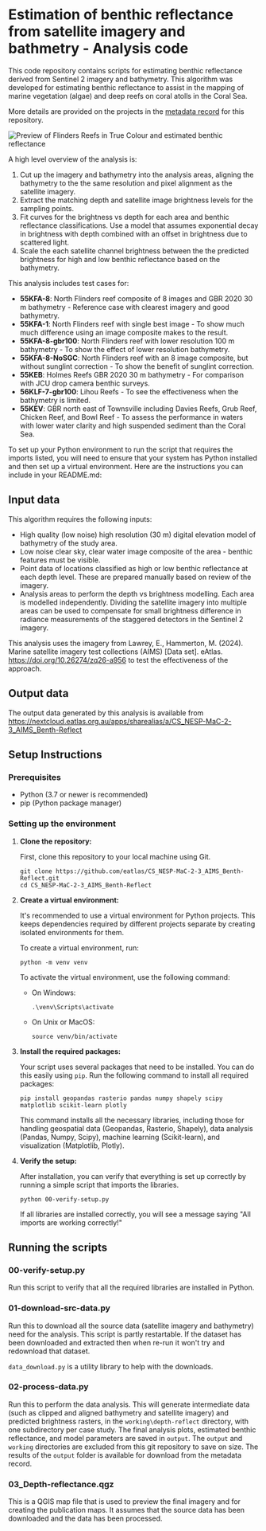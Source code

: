 # Estimation of benthic reflectance from satellite imagery and bathmetry - Analysis code

This code repository contains scripts for estimating benthic reflectance derived from Sentinel 2 imagery and bathymetry. This algorithm was developed for estimating benthic reflectance to assist in the mapping of marine vegetation (algae) and deep reefs on coral atolls in the Coral Sea. 

More details are provided on the projects in the [metadata record](https://doi.org/10.26274/s2a8-nw72) for this repository.

![Preview of Flinders Reefs in True Colour and estimated benthic reflectance](media/metadata/CS_NESP-MaC-2-3_AIMS_Benth-Reflect_Flinders-TrueColour-Benthic.jpeg)

A high level overview of the analysis is:
1. Cut up the imagery and bathymetry into the analysis areas, aligning the bathymetry to the the same resolution and pixel alignment as the satellite imagery.
2. Extract the matching depth and satellite image brightness levels for the sampling points.
3. Fit curves for the brightness vs depth for each area and benthic reflectance classifications. Use a model that assumes exponential decay in brightness with depth combined with an offset in brightness due to scattered light.
4. Scale the each satellite channel brightness between the the predicted brightness for high and low benthic reflectance based on the bathymetry.

This analysis includes test cases for: 
- **55KFA-8**: North Flinders reef composite of 8 images and GBR 2020 30 m bathymetry - Reference case with clearest imagery and good bathymetry.
- **55KFA-1**: North Flinders reef with single best image - To show much much difference using an image composite makes to the result.
- **55KFA-8-gbr100**: North Flinders reef with lower resolution 100 m bathymetry - To show the effect of lower resolution bathymetry.
- **55KFA-8-NoSGC**: North Flinders reef with an 8 image composite, but without sunglint correction - To show the benefit of sunglint correction.
- **55KEB**: Holmes Reefs GBR 2020 30 m bathymetry - For comparison with JCU drop camera benthic surveys.
- **56KLF-7-gbr100**: Lihou Reefs - To see the effectiveness when the bathymetry is limited.
- **55KEV**: GBR north east of Townsville including Davies Reefs, Grub Reef, Chicken Reef, and Bowl Reef - To assess the performance in waters with lower water clarity and high suspended sediment than the Coral Sea.

To set up your Python environment to run the script that requires the imports listed, you will need to ensure that your system has Python installed and then set up a virtual environment. Here are the instructions you can include in your README.md:

## Input data

This algorithm requires the following inputs:
- High quality (low noise) high resolution (30 m) digital elevation model of bathymetry of the study area.
- Low noise clear sky, clear water image composite of the area - benthic features must be visible.
- Point data of locations classified as high or low benthic reflectance at each depth level. These are prepared manually based on review of the imagery.
- Analysis areas to perform the depth vs brightness modelling. Each area is modelled independently. Dividing the satellite imagery into multiple areas can be used to compensate for small brightness difference in radiance measurements of the staggered detectors in the Sentinel 2 imagery.

This analysis uses the imagery from Lawrey, E., Hammerton, M. (2024). Marine satellite imagery test collections (AIMS) [Data set]. eAtlas. https://doi.org/10.26274/zq26-a956 to test the effectiveness of the approach.

## Output data
The output data generated by this analysis is available from https://nextcloud.eatlas.org.au/apps/sharealias/a/CS_NESP-MaC-2-3_AIMS_Benth-Reflect

## Setup Instructions

### Prerequisites

- Python (3.7 or newer is recommended)
- pip (Python package manager)

### Setting up the environment

1. **Clone the repository:**

   First, clone this repository to your local machine using Git.

   ```
   git clone https://github.com/eatlas/CS_NESP-MaC-2-3_AIMS_Benth-Reflect.git
   cd CS_NESP-MaC-2-3_AIMS_Benth-Reflect
   ```

2. **Create a virtual environment:**

   It's recommended to use a virtual environment for Python projects. This keeps dependencies required by different projects separate by creating isolated environments for them.

   To create a virtual environment, run:

   ```
   python -m venv venv
   ```

   To activate the virtual environment, use the following command:

   - On Windows:
     ```
     .\venv\Scripts\activate
     ```
   - On Unix or MacOS:
     ```
     source venv/bin/activate
     ```

3. **Install the required packages:**

   Your script uses several packages that need to be installed. You can do this easily using `pip`. Run the following command to install all required packages:

   ```
   pip install geopandas rasterio pandas numpy shapely scipy matplotlib scikit-learn plotly
   ```

   This command installs all the necessary libraries, including those for handling geospatial data (Geopandas, Rasterio, Shapely), data analysis (Pandas, Numpy, Scipy), machine learning (Scikit-learn), and visualization (Matplotlib, Plotly).

4. **Verify the setup:**

   After installation, you can verify that everything is set up correctly by running a simple script that imports the libraries.

   ```
   python 00-verify-setup.py
   ```

   If all libraries are installed correctly, you will see a message saying "All imports are working correctly!"

## Running the scripts

### 00-verify-setup.py
Run this script to verify that all the required libraries are installed in Python.

### 01-download-src-data.py
Run this to download all the source data (satellite imagery and bathymetry) need for the analysis. This script is partly restartable. If the dataset has been downloaded and extracted then when re-run it won't try and redownload that dataset.

`data_download.py` is a utility library to help with the downloads.

### 02-process-data.py
Run this to perform the data analysis. This will generate intermediate data (such as clipped and aligned bathymetry and satellite imagery) and predicted brightness rasters, in the `working\depth-reflect` directory, with one subdirectory per case study. The final analysis plots, estimated benthic reflectance, and model parameters are saved in `output`. The `output` and `working` directories are excluded from this git repository to save on size. The results of the `output` folder is
available for download from the metadata record.

### 03_Depth-reflectance.qgz
This is a QGIS map file that is used to preview the final imagery and for creating the publication maps. It assumes that the source data has been downloaded and the data has been processed.